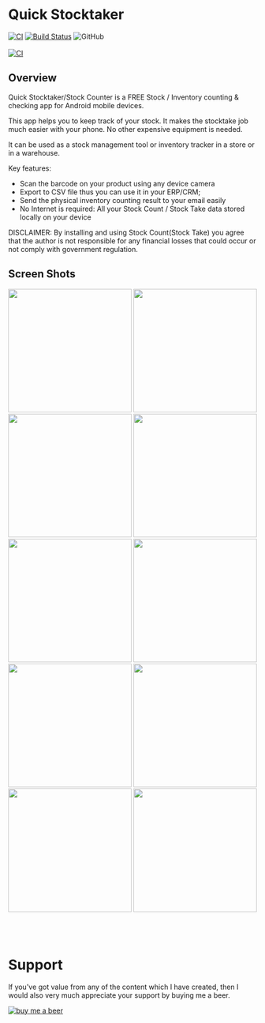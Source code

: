 # Quick Stocktaker
[![CI](https://github.com/jedipi/Quick-Stocktaker/actions/workflows/main.yml/badge.svg)](https://github.com/jedipi/Quick-Stocktaker/actions/workflows/main.yml)
[![Build Status](https://dev.azure.com/ThyConsultants/Quick%20Stocktaker/_apis/build/status/jedipi.Quick-Stocktaker?branchName=master)](https://dev.azure.com/ThyConsultants/Quick%20Stocktaker/_apis/build/status/jedipi.Quick-Stocktaker?branchName=master)
![GitHub](https://img.shields.io/github/license/jedipi/Quick-Stocktaker)
<br /><br />
[![CI](https://healthystadia.eu/wp-content/uploads/2017/02/Download-Google-Play-1-300x150.png)](https://play.google.com/store/apps/details?id=com.thyconsultants.quickstocktakers)

## Overview
Quick Stocktaker/Stock Counter is a FREE Stock / Inventory counting & checking app for Android mobile devices.

This app helps you to keep track of your stock. It makes the stocktake job much easier with your phone. No other expensive equipment is needed.

It can be used as a stock management tool or inventory tracker in a store or in a warehouse. 

Key features:
- Scan the barcode on your product using any device camera
- Export to CSV file thus you can use it in your ERP/CRM;
- Send the physical inventory counting result to your email easily
- No Internet is required: All your Stock Count / Stock Take data stored locally on your device

DISCLAIMER:
By installing and using Stock Count(Stock Take) you agree that the author is not responsible for any financial losses that could occur or not comply with government regulation.

## Screen Shots
<img src="images/1.png" width="250" />
<img src="images/2.png" width="250" />
<img src="images/3.png" width="250" />
<img src="images/4.png" width="250" />
<img src="images/6.png" width="250" />
<img src="images/7.png" width="250" />
<img src="images/8.png" width="250" />
<img src="images/9.png" width="250" />
<img src="images/10.png" width="250" />
<img src="images/11.png" width="250" />

<br><br>

# Support
If you've got value from any of the content which I have created, then I would also very much appreciate your support by buying me a beer.

[![buy me a beer](https://www.lifeofanarchitect.com/wp-content/uploads/2017/12/Ko-Fi-Image-Buy-Me-a-Beer.png)](https://www.paypal.com/donate/?hosted_button_id=WW82TCHX3P6EG)
